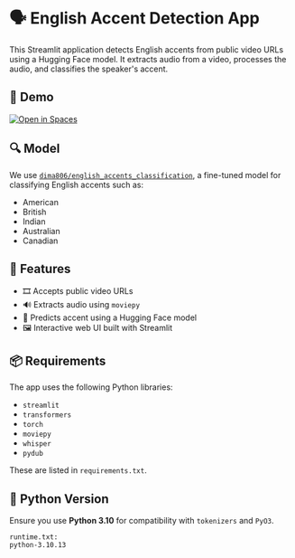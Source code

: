 # 🗣️ English Accent Detection App

This Streamlit application detects English accents from public video URLs using a Hugging Face model. It extracts audio from a video, processes the audio, and classifies the speaker's accent.

## 🚀 Demo

[![Open in Spaces](https://img.shields.io/badge/-Open%20in%20Hugging%20Face%20Spaces-blue?logo=HuggingFace)](https://huggingface.co/spaces/YOUR_USERNAME/YOUR_REPO_NAME)

## 🔍 Model

We use [`dima806/english_accents_classification`](https://huggingface.co/dima806/english_accents_classification), a fine-tuned model for classifying English accents such as:
- American
- British
- Indian
- Australian
- Canadian

## 🧠 Features

- 🎞️ Accepts public video URLs
- 🔊 Extracts audio using `moviepy`
- 🧠 Predicts accent using a Hugging Face model
- 🖼️ Interactive web UI built with Streamlit

## 📦 Requirements

The app uses the following Python libraries:
- `streamlit`
- `transformers`
- `torch`
- `moviepy`
- `whisper`
- `pydub`

These are listed in `requirements.txt`.

## 🐍 Python Version

Ensure you use **Python 3.10** for compatibility with `tokenizers` and `PyO3`.

```text
runtime.txt:
python-3.10.13
